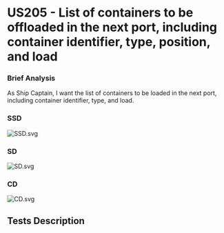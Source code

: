 # US205 - List of containers to be offloaded in the next port, including container identifier, type, position, and load #

### Brief Analysis

As Ship Captain, I want the list of containers to be loaded in the next port,
including container identifier, type, and load.

### SSD

![SSD.svg](SSD.svg)

### SD

![SD.svg](SD.svg)

### CD

![CD.svg](CD.svg)

## Tests Description


